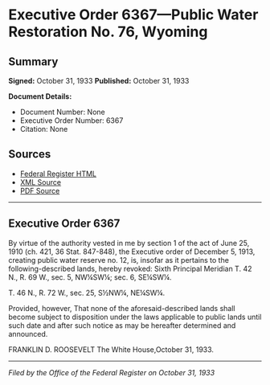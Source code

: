 # Executive Order 6367—Public Water Restoration No. 76, Wyoming

## Summary

**Signed:** October 31, 1933
**Published:** October 31, 1933

**Document Details:**
- Document Number: None
- Executive Order Number: 6367
- Citation: None

## Sources
- [Federal Register HTML](https://www.presidency.ucsb.edu/documents/executive-order-6367-public-water-restoration-no-76-wyoming)
- [XML Source](None)
- [PDF Source](None)

---

## Executive Order 6367

By virtue of the authority vested in me by section 1 of the act of June 25, 1910 (ch. 421, 36 Stat. 847-848), the Executive order of December 5, 1913, creating public water reserve no. 12, is, insofar as it pertains to the following-described lands, hereby revoked:
Sixth Principal Meridian
T. 42 N., R. 69 W., sec. 5, NW¼SW¼;
sec. 6, SE¼SW¼.

T. 46 N., R. 72 W., sec. 25, S½NW¼, NE¼SW¼.

Provided, however, That none of the aforesaid-described lands shall become subject to disposition under the laws applicable to public lands until such date and after such notice as may be hereafter determined and announced.

FRANKLIN D. ROOSEVELT
The White House,October 31, 1933.

---

*Filed by the Office of the Federal Register on October 31, 1933*
